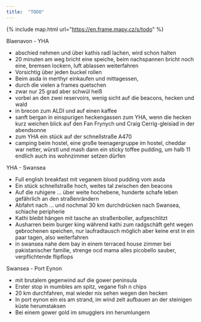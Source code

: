 ```yaml
---
title:  "TODO"
---
```


{% include map.html url="https://en.frame.mapy.cz/s/todo" %}

Blaenavon - YHA
* abschied nehmen und über kathis radl lachen, wird schon halten
* 20 minuten am weg bricht eine speiche, beim nachspannen bricht noch eine, bremsen lockern, luft ablassen weiterfahren
* Vorsichtig über jeden buckel rollen
* Beim asda in merthyr einkaufen und mittagessen,
* durch die vielen a frames quetschen
* zwar nur 25 grad aber schwül heiß
* vorbei an den zwei reservoirs, wenig sicht auf die beacons, hecken und wald
* in brecon zum ALDI und auf einen kaffee
* sanft bergan in einspurigen heckengassen zum YHA, wenn die hecken kurz weichen blick auf den Fan Frynych und Craig Cerrig-gleisiad in der abendsonne
* zum YHA ein stück auf der schnellstraße A470
* camping beim hostel, eine große teenagergruppe im hostel, cheddar war netter, würstl und mash dann ein sticky toffee pudding, um halb 11 endlich auch ins wohnzimmer setzen dürfen

YHA - Swansea
* Full english breakfast mit veganem blood pudding vom asda
* Ein stück schnellstraße hoch, weites tal zwischen den beacons
* Auf die ruhigere … über weite hochebene, hunderte schafe leben gefährlich an den straßenrändern
* Abfahrt nach … und nochmal 30 km durchdrücken nach Swansea, schiache peripherie
* Kathi bleibt hängen mit tasche an straßenboller, aufgeschlitzt
* Ausharren beim burger king während kathi zum radgschäft geht wegen gebrochenen speichen, nur laufradtausch möglich aber keine erst in ein paar tagen, also weiterfahren
* in swansea nahe dem bay in einem terraced house zimmer bei pakistanischer familie, strenge ocd mama alles picobello sauber, verpflichtende flipflops

Swansea - Port Eynon
* mit brutalem gegenwind auf die gower peninsula
* Erster stop in mumbles am spitz, vegane fish n chips
* 20 km durchfahren, mal wieder nix sehen wegen den hecken
* In port eynon ein eis am strand, im wind zelt aufbauen an der steinigen küste herumstaksen
* Bei einem gower gold im smugglers inn herumlungern